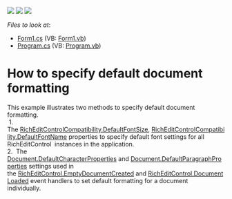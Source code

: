 <!-- default badges list -->
![](https://img.shields.io/endpoint?url=https://codecentral.devexpress.com/api/v1/VersionRange/128611284/15.2.4%2B)
[![](https://img.shields.io/badge/Open_in_DevExpress_Support_Center-FF7200?style=flat-square&logo=DevExpress&logoColor=white)](https://supportcenter.devexpress.com/ticket/details/E1398)
[![](https://img.shields.io/badge/📖_How_to_use_DevExpress_Examples-e9f6fc?style=flat-square)](https://docs.devexpress.com/GeneralInformation/403183)
<!-- default badges end -->
<!-- default file list -->
*Files to look at*:

* [Form1.cs](./CS/DefaultDocumentSettingsExample/Form1.cs) (VB: [Form1.vb](./VB/DefaultDocumentSettingsExample/Form1.vb))
* [Program.cs](./CS/DefaultDocumentSettingsExample/Program.cs) (VB: [Program.vb](./VB/DefaultDocumentSettingsExample/Program.vb))
<!-- default file list end -->
# How to specify default document formatting


This example illustrates two methods to specify default document formatting.<br> 1. The <a href="http://help.devexpress.com/#CoreLibraries/DevExpressXtraRichEditRichEditControlCompatibility_DefaultFontSizetopic">RichEditControlCompatibility.DefaultFontSize</a>, <a href="http://help.devexpress.com/#CoreLibraries/DevExpressXtraRichEditRichEditControlCompatibility_DefaultFontNametopic">RichEditControlCompatibility.DefaultFontName</a> properties to specify default font settings for all RichEditControl  instances in the application.<br>2.  The <a href="http://help.devexpress.com/#CoreLibraries/DevExpressXtraRichEditAPINativeDocument_DefaultCharacterPropertiestopic">Document.DefaultCharacterProperties</a> and <a href="http://help.devexpress.com/#CoreLibraries/DevExpressXtraRichEditAPINativeDocument_DefaultParagraphPropertiestopic">Document.DefaultParagraphProperties</a> settings used in the <a href="http://help.devexpress.com/#WindowsForms/DevExpressXtraRichEditRichEditControl_EmptyDocumentCreatedtopic">RichEditControl.EmptyDocumentCreated</a> and <a href="http://help.devexpress.com/#WindowsForms/DevExpressXtraRichEditRichEditControl_DocumentLoadedtopic">RichEditControl.DocumentLoaded</a> event handlers to set default formatting for a document individually. 

<br/>


